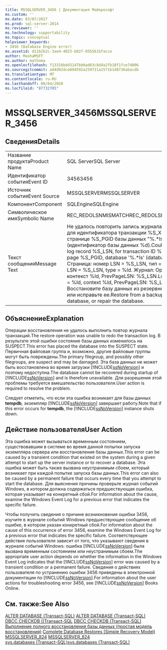 ```yaml
---
title: MSSQLSERVER_3456 | Документация Майкрософт
ms.custom: ''
ms.date: 03/07/2017
ms.prod: sql-server-2014
ms.reviewer: ''
ms.technology: supportability
ms.topic: conceptual
helpviewer_keywords:
- 3456 (Database Engine error)
ms.assetid: d11b2b2c-3ae4-4023-b82f-05b561bfacce
author: MashaMSFT
ms.author: mathoma
ms.openlocfilehash: f13316bdd3147bb0ad63c8d4a2fb18f1fce74006
ms.sourcegitcommit: ad4d92dce894592a259721a1571b1d8736abacdb
ms.translationtype: MT
ms.contentlocale: ru-RU
ms.lasthandoff: 08/04/2020
ms.locfileid: "87732705"
---
```

# <a name="mssqlserver_3456"></a><span data-ttu-id="96411-102">MSSQLSERVER_3456</span><span class="sxs-lookup"><span data-stu-id="96411-102">MSSQLSERVER_3456</span></span>
    
## <a name="details"></a><span data-ttu-id="96411-103">Сведения</span><span class="sxs-lookup"><span data-stu-id="96411-103">Details</span></span>  
  
|||  
|-|-|  
|<span data-ttu-id="96411-104">Название продукта</span><span class="sxs-lookup"><span data-stu-id="96411-104">Product Name</span></span>|<span data-ttu-id="96411-105">SQL Server</span><span class="sxs-lookup"><span data-stu-id="96411-105">SQL Server</span></span>|  
|<span data-ttu-id="96411-106">Идентификатор события</span><span class="sxs-lookup"><span data-stu-id="96411-106">Event ID</span></span>|<span data-ttu-id="96411-107">3456</span><span class="sxs-lookup"><span data-stu-id="96411-107">3456</span></span>|  
|<span data-ttu-id="96411-108">Источник события</span><span class="sxs-lookup"><span data-stu-id="96411-108">Event Source</span></span>|<span data-ttu-id="96411-109">MSSQLSERVER</span><span class="sxs-lookup"><span data-stu-id="96411-109">MSSQLSERVER</span></span>|  
|<span data-ttu-id="96411-110">Компонент</span><span class="sxs-lookup"><span data-stu-id="96411-110">Component</span></span>|<span data-ttu-id="96411-111">SQLEngine</span><span class="sxs-lookup"><span data-stu-id="96411-111">SQLEngine</span></span>|  
|<span data-ttu-id="96411-112">Символическое имя</span><span class="sxs-lookup"><span data-stu-id="96411-112">Symbolic Name</span></span>|<span data-ttu-id="96411-113">REC_REDOLSNMISMATCH</span><span class="sxs-lookup"><span data-stu-id="96411-113">REC_REDOLSNMISMATCH</span></span>|  
|<span data-ttu-id="96411-114">Текст сообщения</span><span class="sxs-lookup"><span data-stu-id="96411-114">Message Text</span></span>|<span data-ttu-id="96411-115">Не удалось повторить запись журнала %S_LSN для идентификатора транзакции %S_XID на странице %S_PGID базы данных "%.\*ls" (идентификатор базы данных %d).</span><span class="sxs-lookup"><span data-stu-id="96411-115">Could not redo log record %S_LSN, for transaction ID %S_XID, on page %S_PGID, database '%.\*ls' (database ID %d).</span></span> <span data-ttu-id="96411-116">Страница: номер LSN = %S_LSN, тип = %ld.</span><span class="sxs-lookup"><span data-stu-id="96411-116">Page: LSN = %S_LSN, type = %ld.</span></span> <span data-ttu-id="96411-117">Журнал: OpCode = %ld, контекст %ld, PrevPageLSN: %S_LSN.</span><span class="sxs-lookup"><span data-stu-id="96411-117">Log: OpCode = %ld, context %ld, PrevPageLSN: %S_LSN.</span></span> <span data-ttu-id="96411-118">Восстановите базу данных из резервной копии или исправьте ее.</span><span class="sxs-lookup"><span data-stu-id="96411-118">Restore from a backup of the database, or repair the database.</span></span>|  
  
## <a name="explanation"></a><span data-ttu-id="96411-119">Объяснение</span><span class="sxs-lookup"><span data-stu-id="96411-119">Explanation</span></span>  
 <span data-ttu-id="96411-120">Операции восстановления не удалось выполнить повтор журнала транзакций.</span><span class="sxs-lookup"><span data-stu-id="96411-120">The restore operation was unable to redo the transaction log.</span></span> <span data-ttu-id="96411-121">В результате этой ошибки состояние базы данных изменилось на SUSPECT.</span><span class="sxs-lookup"><span data-stu-id="96411-121">This error has placed the database into the SUSPECT state.</span></span> <span data-ttu-id="96411-122">Первичная файловая группа и, возможно, другие файловые группы могут быть повреждены.</span><span class="sxs-lookup"><span data-stu-id="96411-122">The primary filegroup, and possibly other filegroups, are suspect and may be damaged.</span></span> <span data-ttu-id="96411-123">Эта база данных не может быть восстановлена во время загрузки [!INCLUDE[ssNoVersion](../../includes/ssnoversion-md.md)] и поэтому недоступна.</span><span class="sxs-lookup"><span data-stu-id="96411-123">The database cannot be recovered during startup of [!INCLUDE[ssNoVersion](../../includes/ssnoversion-md.md)] and is therefore unavailable.</span></span> <span data-ttu-id="96411-124">Для разрешения этой проблемы требуется вмешательство пользователя.</span><span class="sxs-lookup"><span data-stu-id="96411-124">User action is required to resolve the problem.</span></span>  
  
 <span data-ttu-id="96411-125">Следует отметить, что если эта ошибка возникает для базы данных **tempdb**, экземпляр [!INCLUDE[ssNoVersion](../../includes/ssnoversion-md.md)] завершает работу.</span><span class="sxs-lookup"><span data-stu-id="96411-125">Note that if this error occurs for **tempdb**, the [!INCLUDE[ssNoVersion](../../includes/ssnoversion-md.md)] instance shuts down.</span></span>  
  
## <a name="user-action"></a><span data-ttu-id="96411-126">Действие пользователя</span><span class="sxs-lookup"><span data-stu-id="96411-126">User Action</span></span>  
 <span data-ttu-id="96411-127">Эта ошибка может вызываться временным состоянием, существовавшим в системе во время данной попытки запуска экземпляра сервера или восстановления базы данных.</span><span class="sxs-lookup"><span data-stu-id="96411-127">This error can be caused by a transient condition that existed on the system during a given attempt to start up the server instance or to recover a database.</span></span> <span data-ttu-id="96411-128">Эта ошибка может быть также вызвана неустранимым сбоем, который возникает при каждой попытке запуска базы данных.</span><span class="sxs-lookup"><span data-stu-id="96411-128">This error can also be caused by a permanent failure that occurs every time that you attempt to start the database.</span></span> <span data-ttu-id="96411-129">Для выяснения причины проверьте журнал событий Windows, в котором должна содержаться предшествующая ошибка, которая указывает на конкретный сбой.</span><span class="sxs-lookup"><span data-stu-id="96411-129">For information about the cause, examine the Windows Event Log for a previous error that indicates the specific failure.</span></span>  
  
 <span data-ttu-id="96411-130">Чтобы получить сведения о причине возникновения ошибки 3456, изучите в журнале событий Windows предшествующее сообщение об ошибке, в котором указан конкретный сбой.</span><span class="sxs-lookup"><span data-stu-id="96411-130">For information about the cause of this occurrence of error 3456, examine the Windows Event Log for a previous error that indicates the specific failure.</span></span> <span data-ttu-id="96411-131">Соответствующее действие пользователя зависит от того, что указывают сведения в журнале событий Windows: ошибка [!INCLUDE[ssNoVersion](../../includes/ssnoversion-md.md)] была вызвана временным состоянием или неустранимым сбоем.</span><span class="sxs-lookup"><span data-stu-id="96411-131">The appropriate user action depends on whether the information in the Windows Event Log indicates that the [!INCLUDE[ssNoVersion](../../includes/ssnoversion-md.md)] error was caused by a transient condition or a permanent failure.</span></span> <span data-ttu-id="96411-132">Сведения о действиях пользователя по устранению ошибки 3456 приведены в электронной документации по [!INCLUDE[ssNoVersion](../../includes/ssnoversion-md.md)].</span><span class="sxs-lookup"><span data-stu-id="96411-132">For information about the user actions for troubleshooting error 3456, see [!INCLUDE[ssNoVersion](../../includes/ssnoversion-md.md)] Books Online.</span></span>  
  
## <a name="see-also"></a><span data-ttu-id="96411-133">См. также:</span><span class="sxs-lookup"><span data-stu-id="96411-133">See Also</span></span>  
 <span data-ttu-id="96411-134">[ALTER DATABASE (Transact-SQL)](/sql/t-sql/statements/alter-database-transact-sql) </span><span class="sxs-lookup"><span data-stu-id="96411-134">[ALTER DATABASE &#40;Transact-SQL&#41;](/sql/t-sql/statements/alter-database-transact-sql) </span></span>  
 <span data-ttu-id="96411-135">[DBCC CHECKDB &#40;&#41;Transact-SQL](/sql/t-sql/database-console-commands/dbcc-checkdb-transact-sql) </span><span class="sxs-lookup"><span data-stu-id="96411-135">[DBCC CHECKDB &#40;Transact-SQL&#41;](/sql/t-sql/database-console-commands/dbcc-checkdb-transact-sql) </span></span>  
 <span data-ttu-id="96411-136">[Выполнение полного восстановления базы данных (простая модель восстановления)](../backup-restore/complete-database-restores-simple-recovery-model.md) </span><span class="sxs-lookup"><span data-stu-id="96411-136">[Complete Database Restores &#40;Simple Recovery Model&#41;](../backup-restore/complete-database-restores-simple-recovery-model.md) </span></span>  
 <span data-ttu-id="96411-137">[MSSQLSERVER_824](mssqlserver-824-database-engine-error.md) </span><span class="sxs-lookup"><span data-stu-id="96411-137">[MSSQLSERVER_824](mssqlserver-824-database-engine-error.md) </span></span>  
 [<span data-ttu-id="96411-138">sys.databases (Transact-SQL)</span><span class="sxs-lookup"><span data-stu-id="96411-138">sys.databases &#40;Transact-SQL&#41;</span></span>](/sql/relational-databases/system-catalog-views/sys-databases-transact-sql)  
  
  
